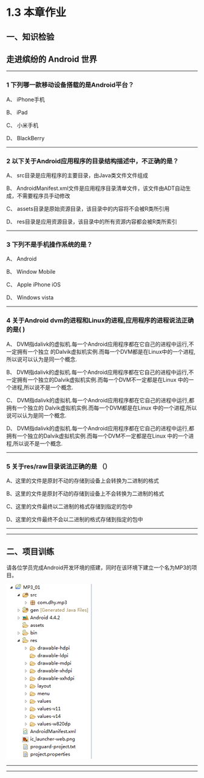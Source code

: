 # 1.3 本章作业

## 一、知识检验

> 
## 走进缤纷的 Android 世界

----

### 1 下列哪一款移动设备搭载的是Android平台？

A、 iPhone手机

B、 iPad

C、 小米手机

D、 BlackBerry

----

### 2 以下关于Android应用程序的目录结构描述中，不正确的是？

A、 src目录是应用程序的主要目录，由Java类文件文件组成

B、 AndroidManifest.xml文件是应用程序目录清单文件，该文件由ADT自动生成，不需要程序员手动修改

C、 assets目录是原始资源目录，该目录中的内容将不会被R类所引用

D、 res目录是应用资源目录，该目录中的所有资源内容都会被R类所索引

----

### 3 下列不是手机操作系统的是？

A、 Android

B、 Window Mobile

C、 Apple iPhone iOS

D、 Windows vista

----

### 4 关于Android dvm的进程和Linux的进程,应用程序的进程说法正确的是( )

A、 DVM指dalivk的虚拟机.每一个Android应用程序都在它自己的进程中运行,不一定拥有一个独立 的Dalvik虚拟机实例.而每一个DVM都是在Linux中的一个进程,所以说可以认为是同一个概念.

B、 DVM指dalivk的虚拟机.每一个Android应用程序都在它自己的进程中运行,不一定拥有一个独立的Dalvik虚拟机实例.而每一个DVM不一定都是在Linux 中的一个进程,所以说不是一个概念.

C、 DVM指dalivk的虚拟机.每一个Android应用程序都在它自己的进程中运行,都拥有一个独立的 Dalvik虚拟机实例.而每一个DVM都是在Linux 中的一个进程,所以说可以认为是同一个概念.

D、 DVM指dalivk的虚拟机.每一个Android应用程序都在它自己的进程中运行,都拥有一个独立的Dalvik虚拟机实例.而每一个DVM不一定都是在Linux 中的一个进程,所以说不是一个概念.

----

### 5 关于res/raw目录说法正确的是 （）

A、这里的文件是原封不动的存储到设备上会转换为二进制的格式

B、这里的文件是原封不动的存储到设备上不会转换为二进制的格式

C、这里的文件最终以二进制的格式存储到指定的包中

D、这里的文件最终不会以二进制的格式存储到指定的包中

----

----

## 二、项目训练

请各位学员完成Android开发环境的搭建，同时在该环境下建立一个名为MP3的项目。

![android_project_lists.png](/images/chapter1/android_project_lists.png)

----

----

